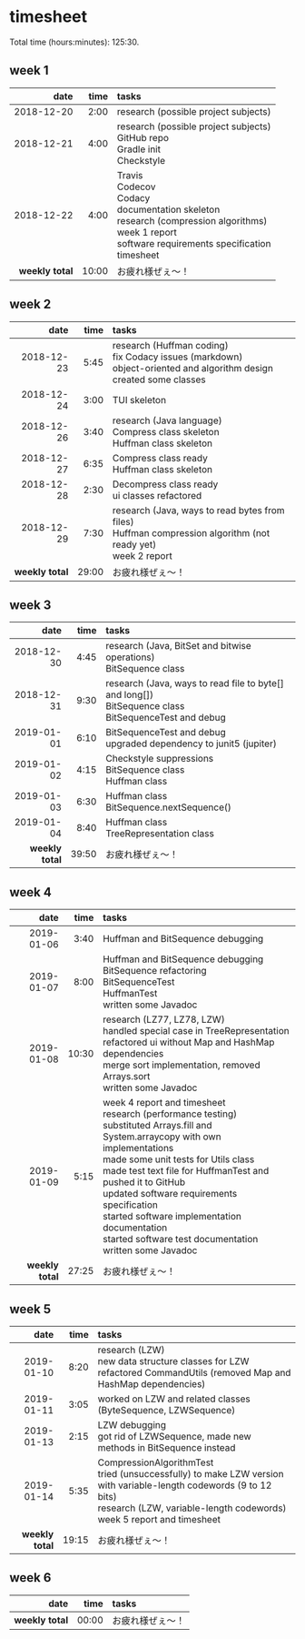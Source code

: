 # timesheet

Total time (hours:minutes): 125:30.

## week 1

|             date |  time | tasks |
| ---------------: | ----: | :---- |
|       2018-12-20 |  2:00 | research (possible project subjects) |
|       2018-12-21 |  4:00 | <span>research (possible project subjects)<br>GitHub repo<br>Gradle init<br>Checkstyle</span> |
|       2018-12-22 |  4:00 | <span>Travis<br>Codecov<br>Codacy<br>documentation skeleton<br>research (compression algorithms)<br>week 1 report<br>software requirements specification<br>timesheet</span> |
| **weekly total** | 10:00 | お疲れ様ぜぇ～！ |

## week 2

|             date |  time | tasks    |
| ---------------: | ----: | :------- |
|       2018-12-23 |  5:45 | <span>research (Huffman coding)<br>fix Codacy issues (markdown)<br>object-oriented and algorithm design<br>created some classes</span> |
|       2018-12-24 |  3:00 | TUI skeleton |
|       2018-12-26 |  3:40 | <span>research (Java language)<br>Compress class skeleton<br>Huffman class skeleton</span> |
|       2018-12-27 |  6:35 | <span>Compress class ready<br>Huffman class skeleton</span> |
|       2018-12-28 |  2:30 | <span>Decompress class ready<br>ui classes refactored</span> |
|       2018-12-29 |  7:30 | <span>research (Java, ways to read bytes from files)<br>Huffman compression algorithm (not ready yet)<br>week 2 report</span> |
| **weekly total** | 29:00 | お疲れ様ぜぇ～！ |

## week 3

|             date |  time | tasks    |
| ---------------: | ----: | :------- |
|       2018-12-30 |  4:45 | <span>research (Java, BitSet and bitwise operations)<br>BitSequence class</span> |
|       2018-12-31 |  9:30 | <span>research (Java, ways to read file to byte[] and long[])<br>BitSequence class<br>BitSequenceTest and debug</span> |
|       2019-01-01 |  6:10 | <span>BitSequenceTest and debug<br>upgraded dependency to junit5 (jupiter)</span> |
|       2019-01-02 |  4:15 | <span>Checkstyle suppressions<br>BitSequence class<br>Huffman class</span> |
|       2019-01-03 |  6:30 | <span>Huffman class<br>BitSequence.nextSequence()</span> |
|       2019-01-04 |  8:40 | <span>Huffman class<br>TreeRepresentation class</span> |
| **weekly total** | 39:50 | お疲れ様ぜぇ～！ |

## week 4

|             date |  time | tasks    |
| ---------------: | ----: | :------- |
|       2019-01-06 |  3:40 | Huffman and BitSequence debugging |
|       2019-01-07 |  8:00 | <span>Huffman and BitSequence debugging<br>BitSequence refactoring<br>BitSequenceTest<br>HuffmanTest<br>written some Javadoc</span> |
|       2019-01-08 | 10:30 | <span>research (LZ77, LZ78, LZW)<br>handled special case in TreeRepresentation<br>refactored ui without Map and HashMap dependencies<br>merge sort implementation, removed Arrays.sort<br>written some Javadoc</span> |
|       2019-01-09 |  5:15 | <span>week 4 report and timesheet<br>research (performance testing)<br>substituted Arrays.fill and System.arraycopy with own implementations<br>made some unit tests for Utils class<br>made test text file for HuffmanTest and pushed it to GitHub<br>updated software requirements specification<br>started software implementation documentation<br>started software test documentation<br>written some Javadoc</span> |
| **weekly total** | 27:25 | お疲れ様ぜぇ～！ |

## week 5

|             date |  time | tasks    |
| ---------------: | ----: | :------- |
|       2019-01-10 |  8:20 | <span>research (LZW)<br>new data structure classes for LZW<br>refactored CommandUtils (removed Map and HashMap dependencies)</span> |
|       2019-01-11 |  3:05 | worked on LZW and related classes (ByteSequence, LZWSequence) |
|       2019-01-13 |  2:15 | <span>LZW debugging<br>got rid of LZWSequence, made new methods in BitSequence instead</span> |
|       2019-01-14 |  5:35 | <span>CompressionAlgorithmTest<br>tried (unsuccessfully) to make LZW version with variable-length codewords (9 to 12 bits)<br>research (LZW, variable-length codewords)<br>week 5 report and timesheet</span> |
| **weekly total** | 19:15 | お疲れ様ぜぇ～！ |

## week 6

|             date |  time | tasks    |
| ---------------: | ----: | :------- |
| **weekly total** | 00:00 | お疲れ様ぜぇ～！ |
